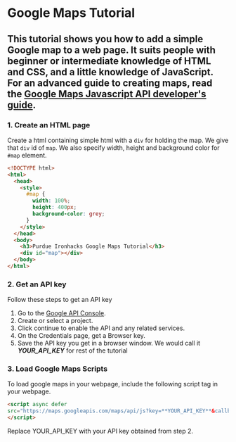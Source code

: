 # Google Maps Tutorial
   
   This tutorial shows you how to add a simple Google map to a web page. It suits people with beginner or intermediate knowledge of HTML and CSS, and a little knowledge of JavaScript. For an advanced guide to creating maps, read the [Google Maps Javascript API developer's guide](https://developers.google.com/maps/documentation/javascript/tutorial).
---
### 1. Create an HTML page

   Create a html containing simple html with a `div` for holding the map. We give that `div` id of `map`. We also specify width, height and background color for `#map` element.

```html
<!DOCTYPE html>
<html>
  <head>
    <style>
      #map {
        width: 100%;
        height: 400px;
        background-color: grey;
      }
    </style>
  </head>
  <body>
    <h3>Purdue Ironhacks Google Maps Tutorial</h3>
    <div id="map"></div>
  </body>
</html>
```

### 2. Get an API key

   Follow these steps to get an API key
   1. Go to the [Google API Console](https://console.developers.google.com/flows/enableapi?apiid=maps_backend,geocoding_backend,directions_backend,distance_matrix_backend,elevation_backend,places_backend&keyType=CLIENT_SIDE&reusekey=true).
   2. Create or select a project.
   3. Click continue to enable the API and any related services.
   4. On the Credentials page, get a Browser key.
   5. Save the API key you get in a browser window. We would call it **_YOUR_API_KEY_** for rest of the tutorial

### 3. Load Google Maps Scripts

To load google maps in your webpage, include the following script tag in your webpage.

```html
<script async defer
src="https://maps.googleapis.com/maps/api/js?key=**YOUR_API_KEY**&callback=initMap">
</script>
```
Replace YOUR_API_KEY with your API key obtained from step 2.
